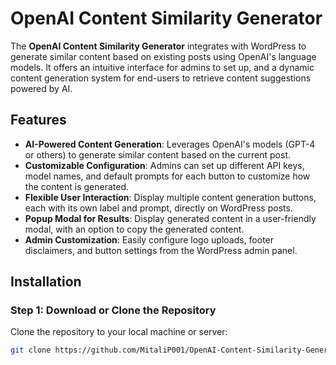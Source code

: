 # OpenAI Content Similarity Generator

The **OpenAI Content Similarity Generator** integrates with WordPress to generate similar content based on existing posts using OpenAI's language models. It offers an intuitive interface for admins to set up, and a dynamic content generation system for end-users to retrieve content suggestions powered by AI.

## Features

- **AI-Powered Content Generation**: Leverages OpenAI's models (GPT-4 or others) to generate similar content based on the current post.
- **Customizable Configuration**: Admins can set up different API keys, model names, and default prompts for each button to customize how the content is generated.
- **Flexible User Interaction**: Display multiple content generation buttons, each with its own label and prompt, directly on WordPress posts.
- **Popup Modal for Results**: Display generated content in a user-friendly modal, with an option to copy the generated content.
- **Admin Customization**: Easily configure logo uploads, footer disclaimers, and button settings from the WordPress admin panel.

## Installation

### Step 1: Download or Clone the Repository
Clone the repository to your local machine or server:
```bash
git clone https://github.com/MitaliP001/OpenAI-Content-Similarity-Generator.git
